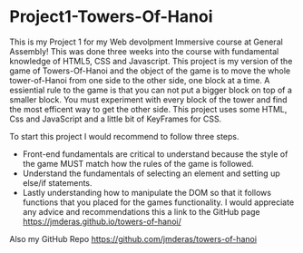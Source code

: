 # Project1-Towers-Of-Hanoi
This is my Project 1 for my Web devolpment Immersive course at General Assembly! This was done three weeks into the course with fundamental knowledge of HTML5, CSS and Javascript. 
This project is my version of the game of Towers-Of-Hanoi and the object of the game is to move the whole tower-of-Hanoi from one side to the other side, one block at a time. A essiential rule to the game is that you can not put a bigger block on top of a smaller block.
    You must experiment with every block of the tower and find the most efficent way to get the other side.
This project uses some HTML, Css and JavaScript and a little bit of KeyFrames for CSS.

To start this project I would recommend to follow three steps.
- Front-end fundamentals are critical to understand because the style of the game MUST match how the rules of the game is followed.
- Understand the fundamentals of selecting an element and setting up else/if statements.
- Lastly understanding how to manipulate the DOM so that it follows functions that you placed for the games functionality.
I would appreciate any advice and recommendations this a link to the GitHub page https://jmderas.github.io/towers-of-hanoi/

Also my GitHub Repo
https://github.com/jmderas/towers-of-hanoi